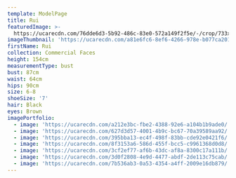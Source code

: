 ```yaml
---
template: ModelPage
title: Rui
featuredImage: >-
  https://ucarecdn.com/76dde6d3-5b92-486c-83e0-572a149f2f5e/-/crop/733x512/0,155/-/preview/
imageThumbnail: 'https://ucarecdn.com/a81e6fc6-8ef6-4266-978e-b077ca201366/'
firstName: Rui
collection: Commercial Faces
height: 154cm
measurementType: bust
bust: 87cm
waist: 64cm
hips: 90cm
size: 6-8
shoeSize: '7'
hair: Black
eyes: Brown
imagePortfolio:
  - image: 'https://ucarecdn.com/a212e3bc-fbe2-4388-92e6-a104b1b9ade0/'
  - image: 'https://ucarecdn.com/627d3d57-4001-4b9c-bc67-70a39589aa92/'
  - image: 'https://ucarecdn.com/395bba13-ec4f-498f-83bb-cde92e0421f6/'
  - image: 'https://ucarecdn.com/8f3153a6-586d-455f-bcc5-c9961368d0d8/'
  - image: 'https://ucarecdn.com/3cf2ef77-af6b-43dc-af8a-8300c17a111b/'
  - image: 'https://ucarecdn.com/3d0f2808-4e9d-4477-abdf-2de113c75cab/'
  - image: 'https://ucarecdn.com/7b536ab3-0a53-4354-a4ff-2009e16db879/'
---
```


